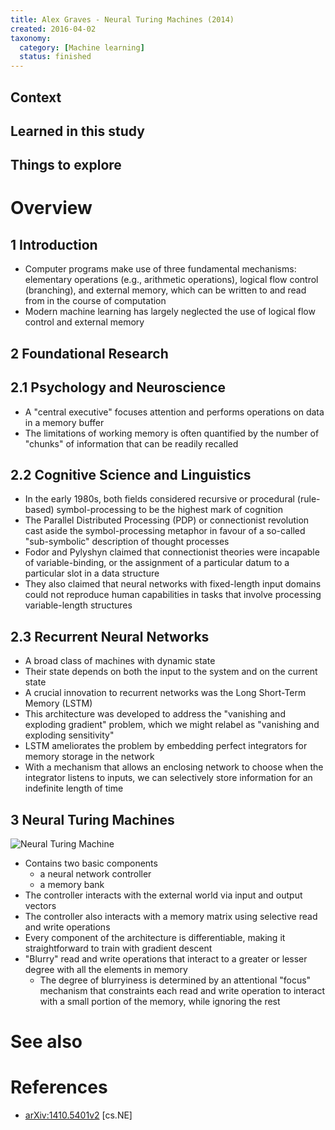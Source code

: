 ```yaml
---
title: Alex Graves - Neural Turing Machines (2014)
created: 2016-04-02
taxonomy:
  category: [Machine learning]
  status: finished
---
```


## Context

## Learned in this study

## Things to explore

# Overview

## 1 Introduction
* Computer programs make use of three fundamental mechanisms: elementary operations (e.g., arithmetic operations), logical flow control (branching), and external memory, which can be written to and read from in the course of computation
* Modern machine learning has largely neglected the use of logical flow control and external memory

## 2 Foundational Research

## 2.1 Psychology and Neuroscience
* A "central executive" focuses attention and performs operations on data in a memory buffer
* The limitations of working memory is often quantified by the number of "chunks" of information that can be readily recalled

## 2.2 Cognitive Science and Linguistics
* In the early 1980s, both fields considered recursive or procedural (rule-based) symbol-processing to be the highest mark of cognition
* The Parallel Distributed Processing (PDP) or connectionist revolution cast aside the symbol-processing metaphor in favour of a so-called "sub-symbolic" description of thought processes
* Fodor and Pylyshyn claimed that connectionist theories were incapable of variable-binding, or the assignment of a particular datum to a particular slot in a data structure
* They also claimed that neural networks with fixed-length input domains could not reproduce human capabilities in tasks that involve processing variable-length structures

## 2.3 Recurrent Neural Networks
* A broad class of machines with dynamic state
* Their state depends on both the input to the system and on the current state
* A crucial innovation to recurrent networks was the Long Short-Term Memory (LSTM)
* This architecture was developed to address the "vanishing and exploding gradient" problem, which we might relabel as "vanishing and exploding sensitivity"
* LSTM ameliorates the problem by embedding perfect integrators for memory storage in the network
* With a mechanism that allows an enclosing network to choose when the integrator listens to inputs, we can selectively store information for an indefinite length of time

## 3 Neural Turing Machines
![Neural Turing Machine](assets/images/neural-turing-machine.png)

* Contains two basic components
	* a neural network controller
	* a memory bank
* The controller interacts with the external world via input and output vectors
* The controller also interacts with a memory matrix using selective read and write operations
* Every component of the architecture is differentiable, making it straightforward to train with gradient descent
* "Blurry" read and write operations that interact to a greater or lesser degree with all the elements in memory
	* The degree of blurryiness is determined by an attentional "focus" mechanism that constraints each read and write operation to interact with a small portion of the memory, while ignoring the rest

# See also

# References
* [arXiv:1410.5401v2](http://arxiv.org/abs/1410.5401v2) [cs.NE]
